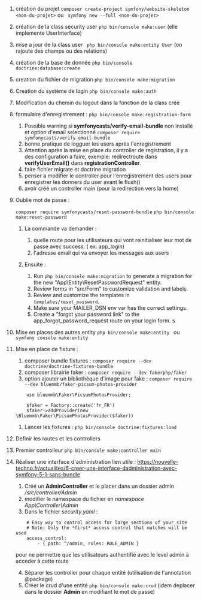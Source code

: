 

1. création du projet `` composer create-project symfony/website-skeleton <nom-du-projet> `` ou `` symfony new --full <nom-du-projet>``

2. création de la class security user `` php bin/console make:user `` (elle implemente UserInterface)

3. mise a jour de la class user `` php bin/console make:entity User`` (on rajoute des champs ou des relations)

4. création de la base de donnée `` php bin/console doctrine:database:create ``

5. creation du fichier de migration `` php bin/console make:migration ``

6. Creation du système de login ``php bin/console make:auth``

7. Modification du chemin du logout dans la fonction de la class créé

8. formulaire d'enregistrement : ``php bin/console make:registration-form``
    1. Possible warning si **symfonycasts/verify-email-bundle** non installé et option d'email selectionné
        ``composer require symfonycasts/verify-email-bundle``
    2. bonne pratique de logguer les users après l'enregistrement
    3. Attention après la mise en place du controller de registration, il y a des configuration a faire, exemple: redirectroute dans __verifyUserEmail()__ dans __registrationController__.
    4. faire fichier migrate et doctrine migration
    5. penser a modifier le controller pour l'enregistrement des users pour enregistrer les donners du user avant le flush()
    6. avoir créé un controller main (pour la redirection vers la home)

9.  Oublie mot de passe :
    
    `` composer require symfonycasts/reset-password-bundle ``
    `` php bin/console make:reset-password ``
    
    1. La commande va demander :
        1. quelle route pour les utilisateurs qui vont reinitialiser leur mot de passe avec success. ( ex: app_login)
        2. l'adresse email qui va envoyer les messages aux users

    2. Ensuite :
       1. Run ``php bin/console make:migration`` to generate a migration for the new "App\Entity\ResetPasswordRequest" entity.
       2. Review forms in "src/Form" to customize validation and labels.
       3. Review and customize the templates in ``templates/reset_password``.
       4. Make sure your MAILER_DSN env var has the correct settings.
       5. Create a "forgot your password link" to the app_forgot_password_request route on your login form.
s
10. Mise en places des autres entity 
    ``php bin/console make:entity ``
    ou
    ``symfony console make:entity``

11. Mise en place de fixture  :
    1. composer bundle fixtures : `` composer require --dev doctrine/doctrine-fixtures-bundle ``
    2. composer librairie faker : `` composer require --dev fakerphp/faker ``
    3. option ajouter un bibliothèque d'image pour fake : ``composer require --dev bluemmb/faker-picsum-photos-provider ``
    ```
        use bluemmb\Faker\PicsumPhotosProvider;

        $faker = Factory::create('fr_FR')
        $faker->addProvider(new \Bluemmb\Faker\PicsumPhotosProvider($faker))
    ```
    1. Lancer les fixtures : `` php bin/console doctrine:fixtures:load ``

12. Definir les routes et les controllers

13. Premier controlleur ``php bin/console make:controller main``

14. Réaliser une interface d'administration
    lien utile : https://nouvelle-techno.fr/actualites/6-creer-une-interface-dadministration-avec-symfony-5-1-sans-bundle

    1.  Créé un __AdminController__ et le placer dans un dossier admin */src/controller/Admin*
    2.  modifier le namespace du fichier en *namespace App\Controller\Admin*
    3.  Dans le fichier *security.yaml* : 
    ```
        # Easy way to control access for large sections of your site
        # Note: Only the *first* access control that matches will be used
        access_control:
            - { path: ^/admin, roles: ROLE_ADMIN }
    ```
    pour ne permettre que les utilisateurs authentifié avec le level admin à acceder à cette route

    4. Séparer les controller pour chaque entité (utilisation de l'annotation @package)
    5. Créer le crud d'une entité `` php bin/console make:crud `` (idem deplacer dans le dossier **Admin** en modifiant le mot de passe)

